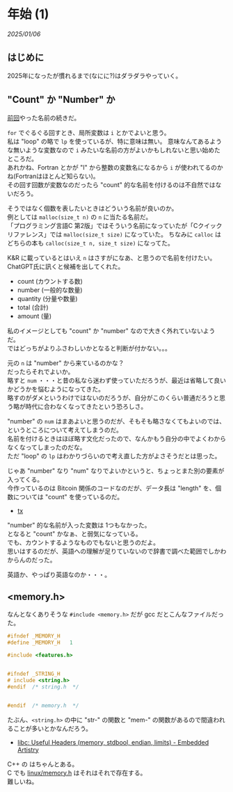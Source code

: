# 年始 (1)

_2025/01/06_

## はじめに

2025年になったが慣れるまで(なにに?)はダラダラやっていく。

## "Count" か "Number" か

<a href="/2024/12/20241230-last.html">前回</a>やった名前の続きだ。  

`for` でぐるぐる回すとき、局所変数は `i` とかでよいと思う。  
私は "loop" の略で `lp` を使っているが、特に意味は無い。
意味なんてあるような無いような変数なので `i` みたいな名前の方がよいかもしれないと思い始めたところだ。  
あれかね、Fortran とかが "I" から整数の変数名になるから `i` が使われてるのかね(Fortranはほとんど知らない)。  
その回す回数が変数なのだったら "count" 的な名前を付けるのは不自然ではないだろう。  

そうではなく個数を表したいときはどういう名前が良いのか。  
例としては `malloc(size_t n)` の `n` に当たる名前だ。  
「プログラミング言語C 第2版」ではそういう名前になっていたが「Cクイックリファレンス」では `malloc(size_t size)` になっていた。
ちなみに `calloc` はどちらの本も `calloc(size_t n, size_t size)` になってた。

K&R に載っているとはいえ `n` はさすがになあ、と思うので名前を付けたい。  
ChatGPT氏に訊くと候補を出してくれた。

* count (カウントする数)
* number (一般的な数量)
* quantity (分量や数量)
* total (合計)
* amount (量)

私のイメージとしても "count" か "number" なので大きく外れていないようだ。  
ではどっちがよりふさわしいかとなると判断が付かない。。。

元の `n` は "number" から来ているのかな？  
だったらそれでよいか。  
略すと `num` ・・・と昔の私なら迷わず使っていただろうが、最近は省略して良いかどうかを悩むようになってきた。  
略すのがダメというわけではないのだろうが、自分がこのくらい普通だろうと思う略が時代に合わなくなってきたという恐ろしさ。

"number" の `num` はまあよいと思うのだが、そもそも略さなくてもよいのでは、というところについて考えてしまうのだ。  
名前を付けるときはほぼ略す文化だったので、なんかもう自分の中でよくわからなくなってしまったのだな。  
ただ "loop" の `lp` はわかりづらいので考え直した方がよさそうだとは思った。

じゃあ "number" なり "num" なりでよいかというと、ちょっとまた別の要素が入ってくる。  
今作っているのは Bitcoin 関係のコードなのだが、データ長は "length" を、個数については "count" を使っているのだ。

* [tx](https://en.bitcoin.it/wiki/Protocol_documentation#tx)

"number" 的な名前が入った変数は 1つもなかった。  
となると "count" かなぁ、と弱気になっている。  
でも、カウントするようなものでもないと思うのだよ。  
思いはするのだが、英語への理解が足りていないので辞書で調べた範囲でしかわからんのだった。

英語か、やっぱり英語なのか・・・。

## <memory.h>

なんとなくありそうな `#include <memory.h>` だが gcc だとこんなファイルだった。

```h
#ifndef	_MEMORY_H
#define	_MEMORY_H	1

#include <features.h>


#ifndef	_STRING_H
# include <string.h>
#endif	/* string.h  */


#endif	/* memory.h  */
```

たぶん、`<string.h>` の中に "str-" の関数と "mem-" の関数があるので間違われることが多いとかなんだろう。

* [libc: Useful Headers (memory, stdbool, endian, limits) - Embedded Artistry](https://embeddedartistry.com/blog/2017/05/03/libc-useful-headers-memory-stdbool-endian-limits/)

C++ の [<memory>](https://en.cppreference.com/w/cpp/header/memory) はちゃんとある。  
C でも [linux/memory.h](https://github.com/torvalds/linux/blob/master/include/linux/memory.h) はそれはそれで存在する。  
難しいね。
